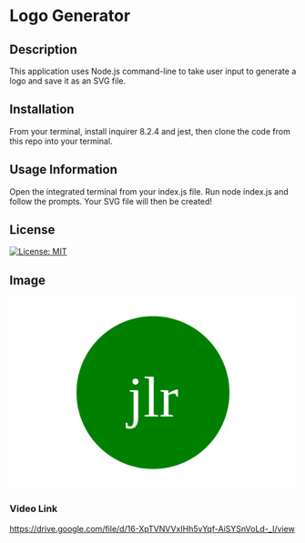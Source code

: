 # Logo Generator

## Description

This application uses Node.js command-line to take user input to generate a logo and save it as an SVG file. 

## Installation

From your terminal, install inquirer 8.2.4 and jest, then clone the code from this repo into your terminal. 

## Usage Information

Open the integrated terminal from your index.js file. Run node index.js and follow the prompts. Your SVG file will then be created!

## License

[![License: MIT](https://img.shields.io/badge/License-MIT-yellow.svg)](https://opensource.org/licenses/MIT)

## Image

![SVG Image](./Assets/images/logo.svg)

### Video Link

https://drive.google.com/file/d/16-XpTVNVVxIHh5vYqf-AiSYSnVoLd-_I/view